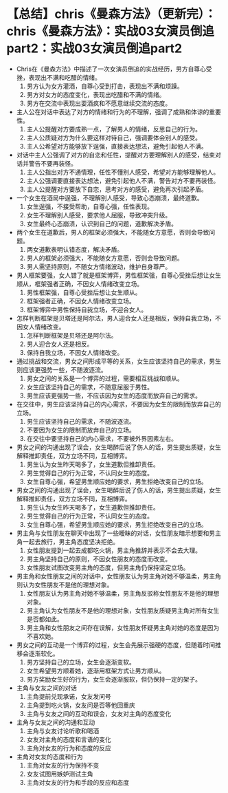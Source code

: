 # 【总结】chris《曼森方法》（更新完）：chris《曼森方法》：实战03女演员倒追part2：实战03女演员倒追part2

-   Chris在《曼森方法》中描述了一次女演员倒追的实战经历，男方自尊心受挫，表现出不满和吃醋的情绪。
    1.  男方认为女方灌酒，自尊心受到打击，表现出不满和烦躁。
    2.  男方对女方的态度变化，表现出吃醋和不满的情绪。
    3.  男方在交流中表现出耍酒疯和不愿意继续交流的态度。
-   主人公在对话中表达了对方的情绪和行为的不理解，强调了成熟和体谅的重要性。
    1.  主人公提醒对方要成熟一点，了解男人的情绪，反思自己的行为。
    2.  主人公质疑对方为什么要这样对待自己，强调要体会别人的感受。
    3.  主人公希望对方能够放下逞强，直接表达想法，避免引起他人不满。
-   对话中主人公强调了对方的自恋和任性，提醒对方要理解别人的感受，结束对话并警告不要再装怪。
    1.  主人公指出对方不通情理，任性不懂别人感受，希望对方能够理解他人。
    2.  主人公强调要直接表达想法，避免引起他人不满，警告对方不要再装怪。
    3.  主人公提醒对方要放下自恋，思考对方的感受，避免再次引起矛盾。
-   一个女生在酒局中逞强，不理解别人感受，导致心态崩溃，最终道歉。
    1.  女生逞强，不接受帮助，自尊心强，任性表现。
    2.  女生不理解别人感受，要求他人屈服，导致冲突升级。
    3.  女生最终心态崩溃，认识到自己的问题，道歉解决矛盾。
-   两个女生在道歉后，男人的框架必须强大，不能随女方意愿，否则会导致问题。
    1.  两女道歉表明认错态度，解决矛盾。
    2.  男人的框架必须强大，不能随女方意愿，否则会导致问题。
    3.  男人需坚持原则，不随女方情绪波动，维护自身尊严。
-   男人框架要强，女人错了就是框架博弈，男性框架强，自尊心受挫后想让女生顺从，框架强者正确，不因女人情绪改变立场。
    1.  男性框架强，自尊心受挫后想让女生顺从。
    2.  框架强者正确，不因女人情绪改变立场。
    3.  框架博弈中男性保持自我立场，不迎合女人。
-   怎样判断框架是贝塔还是阿尔法，男人迎合女人还是相反，保持自我立场，不因女人情绪改变。
    1.  怎样判断框架是贝塔还是阿尔法。
    2.  男人迎合女人还是相反。
    3.  保持自我立场，不因女人情绪改变。
-   通过挑战和交流，男女之间形成平等的关系，女生应该坚持自己的需求，男生则应该更强势一些，不随波逐流。
    1.  男女之间的关系是一个博弈的过程，需要相互挑战和顺从。
    2.  女生应该坚持自己的需求，不随意屈服于男性。
    3.  男生应该更强势一些，不应该因为女生的态度而放弃自己的需求。
-   在交往中，男生应该坚持自己的内心需求，不要因为女生的限制而放弃自己的立场。
    1.  男生应该坚持自己的需求，不随波逐流。
    2.  不要因为女生的限制而放弃自己的立场。
    3.  在交往中要坚持自己的内心需求，不要被外界因素左右。
-   男女之间的沟通出现了误会，女生喝醉后说了伤人的话，男生提出质疑，女生解释推卸责任，双方立场不同，互相博弈。
    1.  男生认为女生昨天喝多了，女生道歉但推卸责任。
    2.  男生觉得自己的行为正常，不认同女生的态度。
    3.  女生自尊心强，希望男生顺应她的要求，男生拒绝改变自己的立场。
-   男女之间的沟通出现了误会，女生喝醉后说了伤人的话，男生提出质疑，女生解释推卸责任，双方立场不同，互相博弈。
    1.  男生认为女生昨天喝多了，女生道歉但推卸责任。
    2.  男生觉得自己的行为正常，不认同女生的态度。
    3.  女生自尊心强，希望男生顺应她的要求，男生拒绝改变自己的立场。
-   男主角与女性朋友在聊天中出现了一些暧昧的对话，女性朋友暗示想要和男主角一起去旅行，男主角态度坚决拒绝。
    1.  女性朋友提到一起去成都吃火锅，男主角推辞并表示不会去大理。
    2.  男主角坚持自己的原则，不因女性朋友的态度而改变。
    3.  女性朋友试图改变男主角的态度，但男主角仍保持坚定立场。
-   男主角和女性朋友之间的对话中，女性朋友认为男主角对她不够温柔，男主角则认为女性朋友不是他的理想对象。
    1.  女性朋友认为男主角对她不够温柔，男主角反驳称女性朋友不是他的理想对象。
    2.  男主角认为女性朋友不是他的理想对象，女性朋友质疑男主角对所有女生是否都如此。
    3.  男主角和女性朋友之间存在误解，女性朋友怀疑男主角对她的态度是因为不喜欢她。
-   男女之间的互动是一个博弈的过程，女生会先展示强硬的态度，但随着时间推移会逐渐软化。
    1.  男方坚持自己的立场，女生会逐渐变软。
    2.  女生希望男方顺着她，逐渐用框架方式让男方顺从。
    3.  男方奖励女生好的行为，女生会逐渐服软，但仍保持一定的架子。
-   主角与女友之间的对话
    1.  主角提前兑现承诺，女友发问号
    2.  主角提到吃火锅，女友问是否等他回重庆
    3.  主角与女友之间的互动和误会，女友对主角的态度变化
-   主角与女友之间的沟通和互动
    1.  主角与女友讨论听歌和喝酒
    2.  女友对主角的态度和言语的变化
    3.  主角对女友的行为和态度的反应
-   主角对女友的态度和行为
    1.  主角对女友的行为保持不变
    2.  女友试图用嫉妒测试主角
    3.  主角对女友的行为和手段的反应和态度